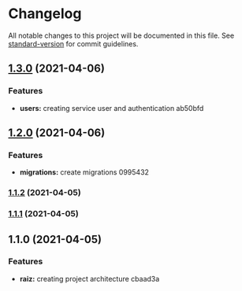 # Changelog

All notable changes to this project will be documented in this file. See [standard-version](https://github.com/conventional-changelog/standard-version) for commit guidelines.

## [1.3.0](///compare/v1.2.0...v1.3.0) (2021-04-06)


### Features

* **users:** creating service user and authentication ab50bfd

## [1.2.0](///compare/v1.1.2...v1.2.0) (2021-04-06)


### Features

* **migrations:** create migrations 0995432

### [1.1.2](///compare/v1.1.1...v1.1.2) (2021-04-05)

### [1.1.1](///compare/v1.1.0...v1.1.1) (2021-04-05)

## 1.1.0 (2021-04-05)


### Features

* **raiz:** creating project architecture cbaad3a
